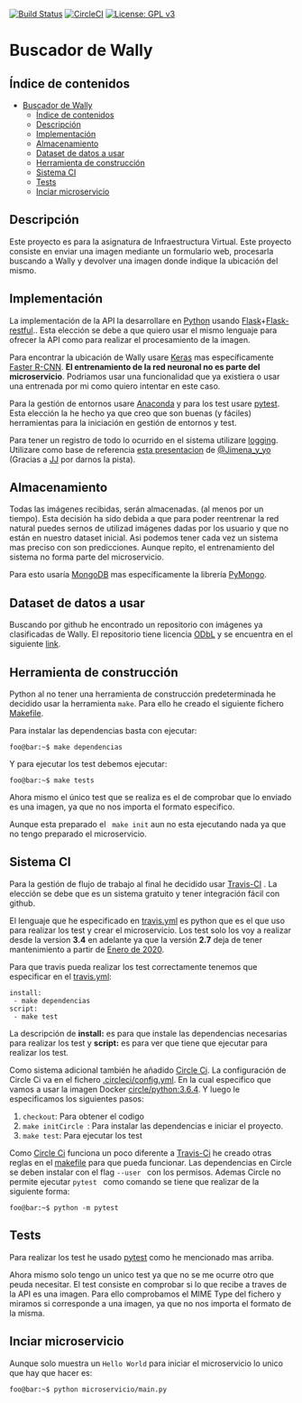 [![Build Status](https://travis-ci.org/antoni-heredia/WallysFinder.svg?branch=master)](https://travis-ci.org/antoni-heredia/WallysFinder)
[![CircleCI](https://circleci.com/gh/antoni-heredia/WallysFinder.svg?style=svg)](https://circleci.com/gh/antoni-heredia/WallysFinder)
[![License: GPL v3](https://img.shields.io/badge/License-GPLv3-blue.svg)](https://www.gnu.org/licenses/gpl-3.0)


# Buscador de Wally

## Índice de contenidos

- [Buscador de Wally](#buscador-de-wally)
  - [Índice de contenidos](#%c3%8dndice-de-contenidos)
  - [Descripción](#descripci%c3%b3n)
  - [Implementación](#implementaci%c3%b3n)
  - [Almacenamiento](#almacenamiento)
  - [Dataset de datos a usar](#dataset-de-datos-a-usar)
  - [Herramienta de construcción](#herramienta-de-construcci%c3%b3n)
  - [Sistema CI](#sistema-ci)
  - [Tests](#tests)
  - [Inciar microservicio](#inciar-microservicio)


## Descripción
Este proyecto es para la asignatura de Infraestructura Virtual. Este proyecto consiste en enviar una imagen mediante un formulario web, procesarla buscando a Wally y devolver una imagen donde indique la ubicación del mismo.

## Implementación

La implementación de la API la desarrollare en [Python](https://www.python.org) usando [Flask](https://palletsprojects.com/p/flask/)+[Flask-restful](https://flask-restful.readthedocs.io/en/latest/).. Esta elección se debe a que quiero usar el mismo lenguaje para ofrecer la API como para realizar el procesamiento de la imagen. 

Para encontrar la ubicación de Wally usare [Keras](https://keras.io/) mas específicamente [Faster R-CNN](https://towardsdatascience.com/faster-r-cnn-object-detection-implemented-by-keras-for-custom-data-from-googles-open-images-125f62b9141a). __El entrenamiento de la red neuronal no es parte del microservicio__. Podriamos usar una funcionalidad que ya existiera o usar una entrenada por mi como quiero intentar en este caso. 

Para la gestión de entornos usare [Anaconda](https://www.anaconda.com/) y para los test usare [pytest](https://docs.pytest.org/en/latest/). Esta elección la he hecho ya que creo que son buenas (y fáciles) herramientas para la iniciación en  gestión de entornos y test. 



Para tener un registro de todo lo ocurrido en el sistema utilizare  [logging](https://docs.python.org/3/howto/logging.html). Utilizare como base de referencia [esta presentacion](https://static.sched.com/hosted_files/pycones19/48/El%20show%20de%20Truman.pdf) de [@Jimena_y_yo](https://twitter.com/jimena_y_yo) (Gracias a [JJ](github.com/JJ) por darnos la pista).


## Almacenamiento
Todas las imágenes recibidas, serán almacenadas. (al menos por un tiempo). Esta decisión ha sido debida a que para poder reentrenar  la red natural puedes sernos de utilizad imágenes dadas por los usuario y que no están en nuestro dataset inicial. Asi podemos tener cada vez un sistema mas preciso con son predicciones. Aunque repito, el entrenamiento del sistema no forma parte del microservicio. 

Para esto usaría [MongoDB](https://www.mongodb.com/es) mas específicamente la librería [PyMongo](https://api.mongodb.com/python/current/).


## Dataset de datos a usar

Buscando por github he encontrado un repositorio con imágenes ya clasificadas de Wally. El repositorio tiene licencia [ODbL](https://es.wikipedia.org/wiki/Licencia_Abierta_de_Bases_de_Datos) y se encuentra en el siguiente [link](https://github.com/vc1492a/Hey-Waldo).

## Herramienta de construcción
Python al no tener una herramienta de construcción predeterminada he decidido usar la herramienta ```make```. Para ello he creado el siguiente fichero [Makefile](./Makefile).

Para instalar las dependencias basta con ejecutar:
```console
foo@bar:~$ make dependencias
```
Y para ejecutar los test debemos ejecutar:
```console
foo@bar:~$ make tests
```
Ahora mismo el único test que se realiza es el de comprobar que lo enviado es una imagen, ya que no nos importa el formato especifico. 

Aunque esta preparado el  ``` make init``` aun no esta ejecutando nada ya que no tengo preparado el microservicio. 
## Sistema CI

Para la gestión de flujo de trabajo al final he decidido usar [Travis-CI](https://travis-ci.org/) . La elección se debe que es un sistema gratuito y tener integración fácil con github.

El lenguaje que he especificado en  [travis.yml](./.travis.yml) es python que es el que uso para realizar los test y crear el microservicio. Los test solo los voy a realizar desde la version __3.4__ en adelante ya que la versión __2.7__ deja de tener mantenimiento a partir de [Enero de 2020](https://www.python.org/dev/peps/pep-0373/). 

Para que travis pueda realizar los test correctamente tenemos que especificar en el [travis.yml](./.travis.yml):

 ``` 
install:
  - make dependencias
script:
  - make test 
 ```
 La descripción de __install:__ es para que instale las dependencias necesarias para realizar los test y __script:__ es para ver que tiene que ejecutar para realizar los test. 

 Como sistema adicional también he añadido [Circle Ci](https://circleci.com/). La configuración de Circle Ci va en el fichero [.circleci/config.yml](.circleci/config.yml). En la cual especifico que vamos a usar la imagen Docker [circle/python:3.6.4](https://circleci.com/docs/2.0/circleci-images/#python). Y luego le especificamos los siguientes pasos:

1. ```checkout```: Para obtener el codigo
2. ```make initCircle ```: Para instalar las dependencias e iniciar el proyecto.
3. ```make test```: Para ejecutar los test
 
 Como [Circle Ci](https://circleci.com/) funciona un poco diferente a [Travis-Ci](travis-ci.org) he creado otras reglas en el [makefile](./Makefile) para que pueda funcionar. Las dependencias en Circle se deben instalar con el flag  ```--user ``` con los permisos. Ademas Circle no permite ejecutar  ```pytest ``` como comando se tiene que realizar de la siguiente forma:

 ```console
foo@bar:~$ python -m pytest

 ``` 

 ## Tests
Para realizar los test he usado [pytest](https://docs.pytest.org/en/latest/) como he mencionado mas arriba. 

Ahora mismo solo tengo un unico test ya que no se me ocurre otro que peuda necesitar. El test consiste en comprobar si lo que recibe a traves de la API es una imagen. Para ello comprobamos el MIME Type del fichero y miramos si corresponde a una imagen, ya que no nos importa el formato de la misma.

## Inciar microservicio

Aunque solo muestra un ```Hello World``` para iniciar el microservicio lo unico que hay que hacer es:
 ```console
foo@bar:~$ python microservicio/main.py

 ``` 